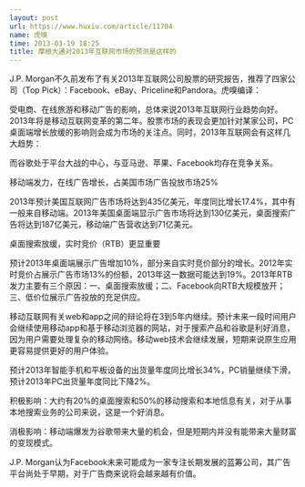 ```yaml
---
layout: post
url: https://www.huxiu.com/article/11704
name: 虎嗅
time: 2013-03-19 18:25
title: 摩根大通对2013年互联网市场的预测是这样的
---
```

J.P. Morgan不久前发布了有关2013年互联网公司股票的研究报告，推荐了四家公司（Top Pick）：Facebook、eBay、Priceline和Pandora。虎嗅编译：

受电商、在线旅游和移动广告的影响，总体来说2013年互联网行业趋势向好。2013年将是移动互联网变革的第二年。股票市场的表现会更加针对某家公司，PC桌面端增长放缓的影响则会成为市场的关注点。同时，2013年互联网会有这样几大趋势：

而谷歌处于平台大战的中心，与亚马逊、苹果、Facebook均存在竞争关系。

移动端发力，在线广告增长，占美国市场广告投放市场25%

2013年预计美国互联网广告市场将达到435亿美元，年度同比增长17.4%，其中有一般来自移动端。2013年美国桌面端显示广告市场将达到130亿美元，桌面搜索广告将达到187亿美元，移动端广告营收达到71亿美元。

桌面搜索放缓，实时竞价（RTB）更显重要

预计2013年桌面端展示广告增加10%，部分来自实时竞价部分的增长。2012年实时竞价占展示广告市场13%的份额，2013年这一数据可能达到19%。2013年RTB发力主要有三个原因：一、桌面搜索放缓；二、Facebook向RTB大规模放开；三、低价位展示广告投放的充足供应。

移动互联网有关web和app之间的辩论将在3到5年内继续。预计未来一段时间用户会继续使用移动app和基于移动浏览器的网站，对于搜索产品和谷歌是利好消息，因为用户需要处理复杂的移动网络。移动web技术会继续发展，短期来说原生应用更容易提供更好的用户体验。

预计2013年智能手机和平板设备的出货量年度同比增长34%，PC销量继续下滑，预计2013年PC出货量年度同比下降2%。

积极影响：大约有20%的桌面搜索和50%的移动搜索和本地信息有关，对于从事本地搜索业务的公司来说，这是一个好消息。

消极影响：移动端爆发为谷歌带来大量的机会，但是短期内并没有能带来大量财富的变现模式。

J.P. Morgan认为Facebook未来可能成为一家专注长期发展的蓝筹公司，其广告平台尚处于早期，对于广告商来说将会越来越有价值。

